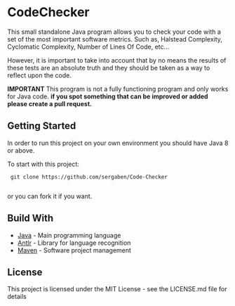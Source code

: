 # CodeChecker

This small standalone Java program allows you to check your code with a set of the most important software metrics. Such as, Halstead Complexity,
Cyclomatic Complexity, Number of Lines Of Code, etc...

However, it is important to take into account that by no means the results of these tests are an absolute truth and they should be taken
as a way to reflect upon the code.

**IMPORTANT** This program is not a fully functioning program and only works for Java code. **if you spot something that can be improved or added please create a pull request.**

## Getting Started

In order to run this project on your own environment you should have Java 8 or above.

To start with this project:

```
 git clone https://github.com/sergaben/Code-Checker
 
```
or you can fork it if you want.

## Build With

- [Java](https://java.com/en/download/faq/develop.xml) - Main programming language
- [Antlr](http://www.antlr.org/) - Library for language recognition
- [Maven](https://maven.apache.org/) - Software project management

## License

This project is licensed under the MIT License - see the LICENSE.md file for details
